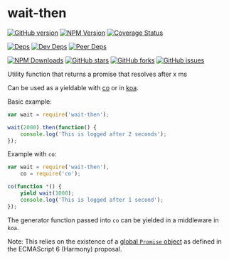 # wait-then

[![GitHub version][github-img]][github-url]
[![NPM Version][npm-img]][npm-url]
[![Coverage Status][coveralls-img]][coveralls-url]

[![Deps][deps-img]][deps-url]
[![Dev Deps][devDeps-img]][deps-url]
[![Peer Deps][peerDeps-img]][deps-url]

[![NPM Downloads][downloads-img]][npm-url]
[![GitHub stars][stars-img]][github-url]
[![GitHub forks][forks-img]][github-url]
[![GitHub issues][issues-img]][github-url]

Utility function that returns a promise that resolves after x ms

Can be used as a yieldable with [co](https://github.com/tj/co) or in [koa](koajs.com).

Basic example:

```javascript
var wait = require('wait-then');

wait(2000).then(function() {
    console.log('This is logged after 2 seconds');
});
```

Example with `co`:

```javascript
var wait = require('wait-then'),
    co = require('co');

co(function *() {
    yield wait(1000);
    console.log('This is logged after 1 second');
});
```

The generator function passed into `co`  can be yielded in a middleware in `koa`.

Note: This relies on the existence of a [global `Promise` object](https://developer.mozilla.org/en-US/docs/Web/JavaScript/Reference/Global_Objects/Promise) as defined in the ECMAScript 6 (Harmony) proposal.

[npm-img]: http://img.shields.io/npm/v/wait-then.svg
[downloads-img]: http://img.shields.io/npm/dm/wait-then.svg
[npm-url]: https://www.npmjs.org/package/wait-then
[github-img]: https://badge.fury.io/gh/kunalgolani%2Fwait-then.svg
[stars-img]: https://img.shields.io/github/stars/kunalgolani/wait-then.svg
[forks-img]: https://img.shields.io/github/forks/kunalgolani/wait-then.svg
[issues-img]: https://img.shields.io/github/issues-raw/kunalgolani/wait-then.svg
[github-url]: https://github.com/kunalgolani/wait-then
[coveralls-img]: https://coveralls.io/repos/kunalgolani/wait-then/badge.svg?branch=master
[coveralls-url]: https://coveralls.io/r/kunalgolani/wait-then?branch=master
[deps-img]: https://img.shields.io/david/kunalgolani/wait-then.svg
[devDeps-img]: https://img.shields.io/david/dev/kunalgolani/wait-then.svg
[peerDeps-img]: https://img.shields.io/david/peer/kunalgolani/wait-then.svg
[deps-url]: https://github.com/kunalgolani/wait-then/blob/master/package.json